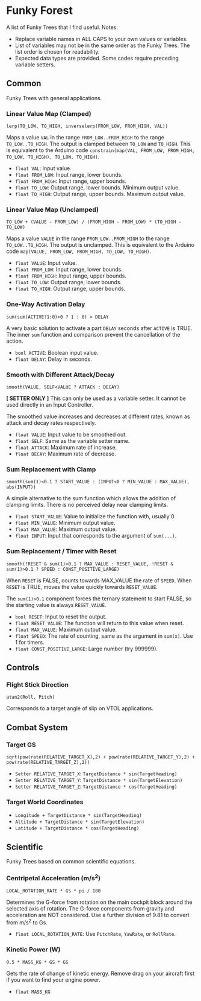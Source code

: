 # Funky Forest

A list of Funky Trees that I find useful. Notes:

- Replace variable names in ALL CAPS to your own values or variables.
- List of variables may not be in the same order as the Funky Trees. The list order is chosen for readability.
- Expected data types are provided. Some codes require preceding variable setters.

## Common

Funky Trees with general applications.

### Linear Value Map (Clamped)

`lerp(TO_LOW, TO_HIGH, inverselerp(FROM_LOW, FROM_HIGH, VAL))`

Maps a value `VAL` in the range `FROM_LOW..FROM_HIGH` to the range `TO_LOW..TO_HIGH`. The output is clamped between `TO_LOW` and `TO_HIGH`. This is equivalent to the Arduino code `constrain(map(VAL, FROM_LOW, FROM_HIGH, TO_LOW, TO_HIGH), TO_LOW, TO_HIGH)`.

- `float VAL`: Input value.
- `float FROM_LOW`: Input range, lower bounds.
- `float FROM_HIGH`: Input range, upper bounds.
- `float TO_LOW`: Output range, lower bounds. Minimum output value.
- `float TO_HIGH`: Output range, upper bounds. Maximum output value.

### Linear Value Map (Unclamped)

`TO_LOW + (VALUE - FROM_LOW) / (FROM_HIGH - FROM_LOW) * (TO_HIGH - TO_LOW)`

Maps a value `VALUE` in the range `FROM_LOW..FROM_HIGH` to the range `TO_LOW..TO_HIGH`. The output is unclamped. This is equivalent to the Arduino code `map(VALUE, FROM_LOW, FROM_HIGH, TO_LOW, TO_HIGH)`.

- `float VALUE`: Input value.
- `float FROM_LOW`: Input range, lower bounds.
- `float FROM_HIGH`: Input range, upper bounds.
- `float TO_LOW`: Output range, lower bounds.
- `float TO_HIGH`: Output range, upper bounds.

### One-Way Activation Delay

`sum(sum(ACTIVE?1:0)>0 ? 1 : 0) > DELAY`

A very basic solution to activate a part `DELAY` seconds after `ACTIVE` is TRUE. The inner `sum` function and comparison prevent the cancellation of the action.

- `bool ACTIVE`: Boolean input value.
- `float DELAY`: Delay in seconds.

### Smooth with Different Attack/Decay

`smooth(VALUE, SELF<VALUE ? ATTACK : DECAY)`

**[ SETTER ONLY ]** This can only be used as a variable setter. It cannot be used directly in an Input Controller.

The smoothed value increases and decreases at different rates, known as attack and decay rates respectively.

- `float VALUE`: Input value to be smoothed out.
- `float SELF`: Same as the variable setter name.
- `float ATTACK`: Maximum rate of increase.
- `float DECAY`: Maximum rate of decrease.

### Sum Replacement with Clamp

`smooth(sum(1)<0.1 ? START_VALUE : (INPUT<0 ? MIN_VALUE : MAX_VALUE), abs(INPUT))`

A simple alternative to the sum function which allows the addition of clamping limits. There is no perceived delay near clamping limits.

- `float START_VALUE`: Value to initialize the function with, usually 0.
- `float MIN_VALUE`: Minimum output value.
- `float MAX_VALUE`: Maximum output value.
- `float INPUT`: Input that corresponds to the argument of `sum(...)`.

### Sum Replacement / Timer with Reset

`smooth(!RESET & sum(1)>0.1 ? MAX_VALUE : RESET_VALUE, !RESET & sum(1)>0.1 ? SPEED : CONST_POSITIVE_LARGE)`

When `RESET` is FALSE, counts towards MAX_VALUE the rate of `SPEED`. When `RESET` is TRUE, moves the value quickly towards `RESET_VALUE`.

The `sum(1)>0.1` component forces the ternary statement to start FALSE, so the starting value is always `RESET_VALUE`.

- `bool RESET`: Input to reset the output.
- `float RESET_VALUE`: The function will return to this value when reset.
- `float MAX_VALUE`: Maximum output value.
- `float SPEED`: The rate of counting, same as the argument in `sum(x)`. Use 1 for timers.
- `float CONST_POSITIVE_LARGE`: Large number (try 999999).

## Controls

### Flight Stick Direction

`atan2(Roll, Pitch)`

Corresponds to a target angle of slip on VTOL applications.

## Combat System

### Target GS

`sqrt(pow(rate(RELATIVE_TARGET_X),2) + pow(rate(RELATIVE_TARGET_Y),2) + pow(rate(RELATIVE_TARGET_Z),2))`

- `Setter RELATIVE_TARGET_X`: `TargetDistance * sin(TargetHeading)`
- `Setter RELATIVE_TARGET_Y`: `TargetDistance * sin(TargetElevation)`
- `Setter RELATIVE_TARGET_Z`: `TargetDistance * cos(TargetHeading)`

### Target World Coordinates

- `Longitude + TargetDistance * sin(TargetHeading)`
- `Altitude + TargetDistance * sin(TargetElevation)`
- `Latitude + TargetDistance * cos(TargetHeading)`

## Scientific

Funky Trees based on common scientific equations.

### Centripetal Acceleration (m/s<sup>2</sup>)

`LOCAL_ROTATION_RATE * GS * pi / 180`

Determines the G-force from rotation on the main cockpit block around the selected axis of rotation. The G-force components from gravity and acceleration are NOT considered. Use a further division of 9.81 to convert from m/s<sup>2</sup> to Gs.

- `float LOCAL_ROTATION_RATE`: Use `PitchRate`, `YawRate`, or `RollRate`.

### Kinetic Power (W)

`0.5 * MASS_KG * GS * GS`

Gets the rate of change of kinetic energy. Remove drag on your aircraft first if you want to find your engine power.

- `float MASS_KG`
